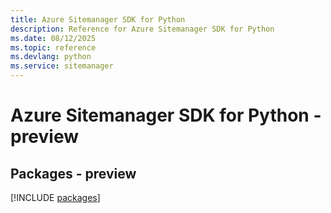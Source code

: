 ```yaml
---
title: Azure Sitemanager SDK for Python
description: Reference for Azure Sitemanager SDK for Python
ms.date: 08/12/2025
ms.topic: reference
ms.devlang: python
ms.service: sitemanager
---
```

# Azure Sitemanager SDK for Python - preview
## Packages - preview
[!INCLUDE [packages](sitemanager-index.md)]